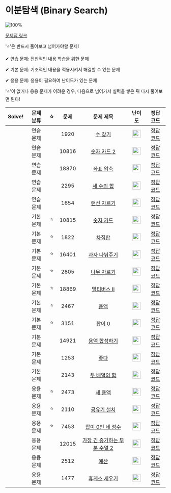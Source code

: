 # 이분탐색 (Binary Search)

![100%](https://progress-bar.dev/0/?scale=21&title=progress&width=500&color=babaca&suffix=/21)

[문제집 링크](https://www.acmicpc.net/workbook/view/8400)

'⭐️'은 반드시 풀어보고 넘어가야할 문제!

✔ 연습 문제: 전반적인 내용 학습을 위한 문제

✔ 기본 문제: 기초적인 내용을 적용시켜서 해결할 수 있는 문제

✔ 응용 문제: 응용이 필요하여 난이도가 있는 문제


'⭐️'이 없거나 응용 문제가 어려운 경우, 다음으로 넘어가서 실력을 쌓은 뒤 다시 풀어보면 된다!

| Solve! | 문제 분류 | ☆ | 문제 | 문제 제목 | 난이도 | 정답 코드 |
| :--: | :--: | :--: | :--: | :--: | :--: | :--: |
|| 연습 문제 || 1920 | [수 찾기](https://www.acmicpc.net/problem/1920) | <img height="25px" width="25px" src="https://static.solved.ac/tier_small/7.svg"/> | [정답 코드](../0x10_BinarySearch/1920.cpp) |
|| 연습 문제 || 10816 | [숫자 카드 2](https://www.acmicpc.net/problem/10816) | <img height="25px" width="25px" src="https://static.solved.ac/tier_small/7.svg"/> | [정답 코드](../0x10_BinarySearch/10816.cpp)|
|| 연습 문제 || 18870 | [좌표 압축](https://www.acmicpc.net/problem/18870) | <img height="25px" width="25px" src="https://static.solved.ac/tier_small/9.svg"/> | [정답 코드](../0x10_BinarySearch/18870.cpp)|
|| 연습 문제 || 2295 | [세 수의 합](https://www.acmicpc.net/problem/2295) | <img height="25px" width="25px" src="https://static.solved.ac/tier_small/12.svg"/> | [정답 코드](../0x10_BinarySearch/2295.cpp) |
|| 연습 문제 || 1654 | [랜선 자르기](https://www.acmicpc.net/problem/1654) | <img height="25px" width="25px" src="https://static.solved.ac/tier_small/9.svg"/> | [정답 코드](../0x10_BinarySearch/1654.cpp) |
|| 기본 문제 |⭐️| 10815 | [숫자 카드](https://www.acmicpc.net/problem/10815) | <img height="25px" width="25px" src="https://static.solved.ac/tier_small/6.svg"/> | [정답 코드](../0x10_BinarySearch/10815.cpp) |
|| 기본 문제 |⭐️| 1822 | [차집합](https://www.acmicpc.net/problem/1822) | <img height="25px" width="25px" src="https://static.solved.ac/tier_small/7.svg"/> | [정답 코드](../0x10_BinarySearch/1822.cpp) |
|| 기본 문제 |⭐️| 16401 | [과자 나눠주기](https://www.acmicpc.net/problem/16401) | <img height="25px" width="25px" src="https://static.solved.ac/tier_small/9.svg"/> | [정답 코드](../0x10_BinarySearch/16401.cpp) |
|| 기본 문제 |⭐️| 2805 | [나무 자르기](https://www.acmicpc.net/problem/2805) | <img height="25px" width="25px" src="https://static.solved.ac/tier_small/9.svg"/> | [정답 코드](../0x10_BinarySearch/2805.cpp) |
|| 기본 문제 |⭐️| 18869 | [멀티버스 Ⅱ](https://www.acmicpc.net/problem/18869) | <img height="25px" width="25px" src="https://static.solved.ac/tier_small/11.svg"/> | [정답 코드](../0x10_BinarySearch/18869.cpp) |
|| 기본 문제 |⭐️| 2467 | [용액](https://www.acmicpc.net/problem/2467) | <img height="25px" width="25px" src="https://static.solved.ac/tier_small/11.svg"/> | [정답 코드](../0x10_BinarySearch/2467.cpp) |
|| 기본 문제 |⭐️| 3151 | [합이 0](https://www.acmicpc.net/problem/3151) | <img height="25px" width="25px" src="https://static.solved.ac/tier_small/12.svg"/> | [정답 코드](../0x10_BinarySearch/3151.cpp) |
|| 기본 문제 || 14921 | [용액 합성하기](https://www.acmicpc.net/problem/14921) | <img height="25px" width="25px" src="https://static.solved.ac/tier_small/11.svg"/> | [정답 코드](../0x10_BinarySearch/14921.cpp) |
|| 기본 문제 || 1253 | [좋다](https://www.acmicpc.net/problem/1253) | <img height="25px" width="25px" src="https://static.solved.ac/tier_small/12.svg"/> | [정답 코드](../0x10_BinarySearch/1253.cpp) |
|| 기본 문제 || 2143 | [두 배열의 합](https://www.acmicpc.net/problem/2143) | <img height="25px" width="25px" src="https://static.solved.ac/tier_small/13.svg"/> | [정답 코드](../0x10_BinarySearch/2143.cpp) |
|| 응용 문제 |⭐️| 2473 | [세 용액](https://www.acmicpc.net/problem/2473) | <img height="25px" width="25px" src="https://static.solved.ac/tier_small/13.svg"/> | [정답 코드](../0x0x10_BinarySearch13/2473.cpp) |
|| 응용 문제 |⭐️| 2110 | [공유기 설치](https://www.acmicpc.net/problem/2110) | <img height="25px" width="25px" src="https://static.solved.ac/tier_small/12.svg"/> | [정답 코드](../0x10_BinarySearch/2110.cpp) |
|| 응용 문제 |⭐️| 7453 | [합이 0인 네 정수](https://www.acmicpc.net/problem/7453) | <img height="25px" width="25px" src="https://static.solved.ac/tier_small/14.svg"/> | [정답 코드](../0x10_BinarySearch/7453.cpp) |
|| 응용 문제 || 12015 | [가장 긴 증가하는 부분 수열 2](https://www.acmicpc.net/problem/12015) | <img height="25px" width="25px" src="https://static.solved.ac/tier_small/14.svg"/> | [정답 코드](../0x10_BinarySearch/12015.cpp) |
|| 응용 문제 || 2512 | [예산](https://www.acmicpc.net/problem/2512) | <img height="25px" width="25px" src="https://static.solved.ac/tier_small/9.svg"/> | [정답 코드](../0x10_BinarySearch/2512.cpp) |
|| 응용 문제 || 1477 | [휴게소 세우기](https://www.acmicpc.net/problem/1477) | <img height="25px" width="25px" src="https://static.solved.ac/tier_small/12.svg"/> | [정답 코드](../0x10_BinarySearch/1477.cpp) |